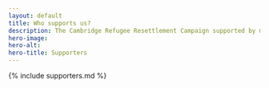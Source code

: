 ```yaml
---
layout: default
title: Who supports us?
description: The Cambridge Refugee Resettlement Campaign supported by many people, including community leaders. Here is a list of some of them.
hero-image:
hero-alt:
hero-title: Supporters
---
```


{% include supporters.md %}
